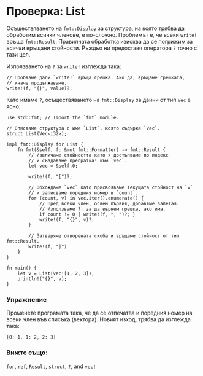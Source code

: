 # Проверка: List

Осъществяването на `fmt::Display` за структура, на която трябва да обработим
всички членове, е по-сложно. Проблемът е, че всеки `write!` връща
`fmt::Result`. Правилната обработка изисква да се погрижим за *всички* връщани
стойности. Ръждьо ни предоставя оператора `?` точно с тази цел.

Използването на `?` за `write!` изглежда така:

```rust,ignore
// Пробваме дали `write!` връща грешка. Ако да, връщаме грешката,
// иначе продължаваме.
write!(f, "{}", value)?;
```

Като имаме `?`, осъществяването на `fmt::Display` за данни от тип `Vec` е ясно:

```rust,editable
use std::fmt; // Import the `fmt` module.

// Описваме структура с име `List`, която съдържа `Vec`.
struct List(Vec<i32>);

impl fmt::Display for List {
    fn fmt(&self, f: &mut fmt::Formatter) -> fmt::Result {
        // Извличаме стойността като я достъпваме по индекс
        // и създаваме препратка¹ към `vec`.
        let vec = &self.0;

        write!(f, "[")?;

        // Обхождаме `vec` като присвояваме текущата стойност на `v`
        // и записваме поредния номер в `count`.
        for (count, v) in vec.iter().enumerate() {
            // Пред всеки член, освен първия, добавяме запетая.
            // Използваме ?, за да върнем грешка, ако има.
            if count != 0 { write!(f, ", ")?; }
            write!(f, "{}", v)?;
        }

        // Затваряме отворената скоба и връщаме стойност от тип fmt::Result.
        write!(f, "]")
    }
}

fn main() {
    let v = List(vec![1, 2, 3]);
    println!("{}", v);
}
```

### Упражнение

Променете програмата така, че да се отпечатва и поредния номер на всеки член
във списъка (вектора). Новият изход, трябва да изглежда така:
```rust,ignore
[0: 1, 1: 2, 2: 3]
```

### Вижте също:

[`for`][for], [`ref`][ref], [`Result`][result], [`struct`][struct],
[`?`][q_mark], and [`vec!`][vec]

[^препратка]: препратка – reference

[for]: ../../../flow_control/for.md
[result]: ../../../std/result.md
[ref]: ../../../scope/borrow/ref.md
[struct]: ../../../custom_types/structs.md
[q_mark]: ../../../std/result/question_mark.md
[vec]: ../../../std/vec.md
